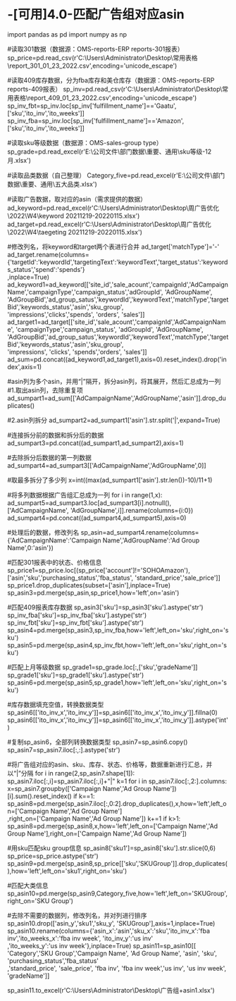 # -[可用]4.0-匹配广告组对应asin

import pandas as pd
import numpy as np

#读取301数据（数据源：OMS-reports-ERP reports-301报表）
sp_price=pd.read_csv(r'C:\Users\Administrator\Desktop\常用表格\report_301_01_23_2022.csv',encoding='unicode_escape')

#读取409库存数据，分为fba库存和美仓库存（数据源：OMS-reports-ERP reports-409报表）
sp_inv=pd.read_csv(r'C:\Users\Administrator\Desktop\常用表格\report_409_01_23_2022.csv',encoding='unicode_escape')
sp_inv_fbt=sp_inv.loc[sp_inv['fulfillment_name']=='Gaatu',['sku','ito_inv','ito_weeks']]
sp_inv_fba=sp_inv.loc[sp_inv['fulfillment_name']=='Amazon',['sku','ito_inv','ito_weeks']]

#读取sku等级数据（数据源：OMS-sales-group type）
sp_grade=pd.read_excel(r'E:\公司文件\部门数据\重要、通用\sku等级-12月.xlsx')

#读取品类数据（自己整理）
Category_five=pd.read_excel(r'E:\公司文件\部门数据\重要、通用\五大品类.xlsx')

#读取广告数据，取对应的asin（需求提供的数据）
ad_keyword=pd.read_excel(r'C:\Users\Administrator\Desktop\周广告优化\2022\W4\keyword 20211219-20220115.xlsx')
ad_target=pd.read_excel(r'C:\Users\Administrator\Desktop\周广告优化\2022\W4\taegeting 20211219-20220115.xlsx')

#修改列名，将keyword和target两个表进行合并
ad_target['matchType']='-'
ad_target.rename(columns={'targetId':'keywordId','targetingText':'keywordText','target_status':'keywords_status','spend':'spends'}\
                 ,inplace=True)
ad_keyword1=ad_keyword[['site_id','sale_acount','campaignId','AdCampaignName','campaignType','campaign_status','adGroupId', 'AdGroupName',\
                        'AdGroupBid','ad_group_satus','keywordId','keywordText','matchType','targetBid','keywords_status','asin','sku_group',\
                        'impressions','clicks','spends', 'orders', 'sales']]
ad_target1=ad_target[['site_id','sale_acount','campaignId','AdCampaignName', 'campaignType','campaign_status', 'adGroupId', 'AdGroupName',\
                      'AdGroupBid','ad_group_satus','keywordId','keywordText','matchType','targetBid','keywords_status','asin','sku_group',\
                      'impressions', 'clicks', 'spends','orders', 'sales']]
ad_sum=pd.concat((ad_keyword1,ad_target1),axis=0).reset_index().drop('index',axis=1)

#asin列为多个asin，并用“|”隔开，拆分asin列，将其展开，然后汇总成为一列
#1.取出asin列，去除重复项
ad_sumpart1=ad_sum[['AdCampaignName','AdGroupName','asin']].drop_duplicates()

#2.asin列拆分
ad_sumpart2=ad_sumpart1['asin'].str.split('|',expand=True)

#连接拆分前的数据和拆分后的数据
ad_sumpart3=pd.concat((ad_sumpart1,ad_sumpart2),axis=1)

#去除拆分后数据的第一列数据
ad_sumpart4=ad_sumpart3[['AdCampaignName','AdGroupName',0]]

#取最多拆分了多少列
x=int((max(ad_sumpart1['asin'].str.len())-10)/11+1)

#将多列数据根据广告组汇总成为一列
for i in range(1,x):
    ad_sumpart5=ad_sumpart3.loc[ad_sumpart3[i].notnull(),['AdCampaignName', 'AdGroupName',i]].rename(columns={i:0})
    ad_sumpart4=pd.concat((ad_sumpart4,ad_sumpart5),axis=0)

#处理后的数据，修改列名
sp_asin=ad_sumpart4.rename(columns={'AdCampaignName':'Campaign Name','AdGroupName':'Ad Group Name',0:'asin'})

#匹配301报表中的状态、价格信息
sp_price1=sp_price.loc[(sp_price['account']!='SOHOAmazon'),['asin','sku','purchasing_status','fba_status', 'standard_price','sale_price']]
sp_price1.drop_duplicates(subset=['asin'],inplace=True)
sp_asin3=pd.merge(sp_asin,sp_price1,how='left',on='asin')

#匹配409报表库存数据
sp_asin3['sku']=sp_asin3['sku'].astype('str')
sp_inv_fba['sku']=sp_inv_fba['sku'].astype('str')
sp_inv_fbt['sku']=sp_inv_fbt['sku'].astype('str')
sp_asin4=pd.merge(sp_asin3,sp_inv_fba,how='left',left_on='sku',right_on='sku')
sp_asin5=pd.merge(sp_asin4,sp_inv_fbt,how='left',left_on='sku',right_on='sku')

#匹配上月等级数据
sp_grade1=sp_grade.loc[:,['sku','gradeName']]
sp_grade1['sku']=sp_grade1['sku'].astype('str')
sp_asin6=pd.merge(sp_asin5,sp_grade1,how='left',left_on='sku',right_on='sku')

#库存数据填充空值，转换数据类型
sp_asin6[['ito_inv_x','ito_inv_y']]=sp_asin6[['ito_inv_x','ito_inv_y']].fillna(0)
sp_asin6[['ito_inv_x','ito_inv_y']]=sp_asin6[['ito_inv_x','ito_inv_y']].astype('int')

#复制sp_asin6，全部列转换数据类型
sp_asin7=sp_asin6.copy()
sp_asin7=sp_asin7.iloc[:,:].astype('str')

#将广告组对应的asin、sku、库存、状态、价格等，数据重新进行汇总，并以“|”分隔
for i in range(2,sp_asin7.shape[1]):
    sp_asin7.iloc[:,i]=sp_asin7.iloc[:,i]+"|"
k=1
for i in sp_asin7.iloc[:,2:].columns:
    x=sp_asin7.groupby(['Campaign Name','Ad Group Name'])[i].sum().reset_index()
    if k==1:
        sp_asin8=pd.merge(sp_asin7.iloc[:,0:2].drop_duplicates(),x,how='left',left_on=['Campaign Name','Ad Group Name']\
                          ,right_on=['Campaign Name','Ad Group Name'])
        k+=1
    if k>1:
        sp_asin8=pd.merge(sp_asin8,x,how='left',left_on=['Campaign Name','Ad Group Name'],right_on=['Campaign Name','Ad Group Name'])

#用sku匹配sku group信息
sp_asin8['sku1']=sp_asin8['sku'].str.slice(0,6)
sp_price=sp_price.astype('str')
sp_asin9=pd.merge(sp_asin8,sp_price[['sku','SKUGroup']].drop_duplicates(),how='left',left_on='sku1',right_on='sku')

#匹配大类信息
sp_asin10=pd.merge(sp_asin9,Category_five,how='left',left_on='SKUGroup',right_on='SKU Group')

#去除不需要的数据列，修改列名，并对列进行排序
sp_asin10.drop(['asin_y','sku1','sku_y', 'SKUGroup'],axis=1,inplace=True)
sp_asin10.rename(columns={'asin_x':'asin','sku_x':'sku','ito_inv_x':'fba inv','ito_weeks_x':'fba inv week', 'ito_inv_y':'us inv'\
                          ,'ito_weeks_y':'us inv week'},inplace=True)
sp_asin11=sp_asin10[[ 'Category','SKU Group','Campaign Name', 'Ad Group Name', 'asin', 'sku', 'purchasing_status','fba_status'\
                     ,'standard_price', 'sale_price', 'fba inv', 'fba inv week','us inv', 'us inv week', 'gradeName']]

sp_asin11.to_excel(r'C:\Users\Administrator\Desktop\广告组+asin1.xlsx')
